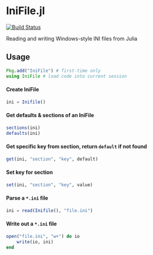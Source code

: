 # IniFile.jl

[![Build Status](https://github.com/JuliaIO/IniFile.jl/workflows/CI/badge.svg)](https://github.com/JuliaIO/IniFile.jl/actions?query=workflows/CI)

Reading and writing Windows-style INI files from Julia

## Usage

```julia
Pkg.add("IniFile") # first-time only
using IniFile # load code into current session
```

#### Create IniFile
```julia
ini = Inifile()
```

#### Get defaults & sections of an IniFile
```julia
sections(ini)
defaults(ini)
```

#### Get specific key from section, return `default` if not found
```julia
get(ini, "section", "key", default)
```

#### Set key for section
```julia
set(ini, "section", "key", value)
```

#### Parse a `*.ini` file
```julia
ini = read(Inifile(), "file.ini")
```

#### Write out a `*.ini` file
```julia
open("file.ini", "w+") do io
    write(io, ini)
end
```

